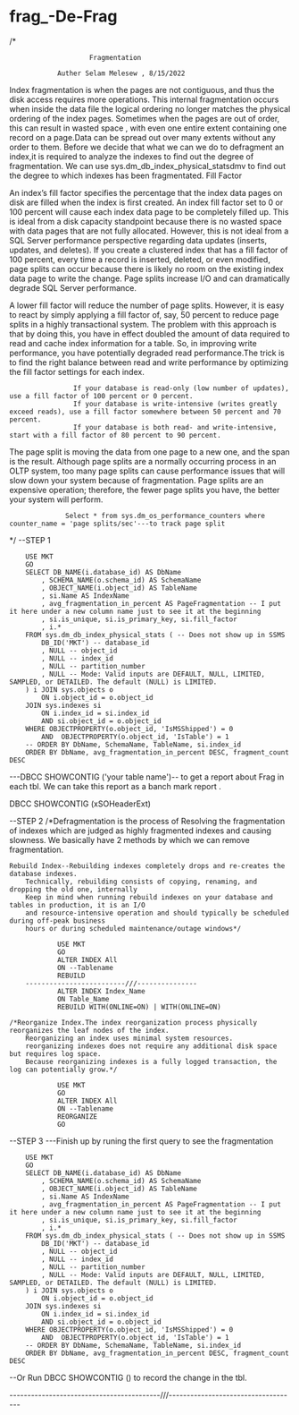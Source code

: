# frag_-De-Frag


/*						

						Fragmentation 

				Auther Selam Melesew , 8/15/2022

 Index fragmentation is when the pages are not contiguous, and thus the disk
access requires more operations. This internal fragmentation occurs when inside the data file the logical ordering no longer matches 
the physical ordering of the index pages. Sometimes when the pages are out of order, this can result in wasted space
, with even one entire extent containing one record on a page.Data can be spread out over many extents without any order to them.
Before we decide that what we can we do to defragment an index,it is required to analyze the indexes to find out the degree of fragmentation.
We can use sys.dm_db_index_physical_statsdmv to find out the degree to which indexes has been fragmentated.
					Fill Factor

An index’s fill factor specifies the percentage that the index data pages on disk are filled when the index is first created. 
An index fill factor set to 0 or 100 percent will cause each index data page to be completely filled up.
This is ideal from a disk capacity standpoint because there is no wasted space with data pages that are not fully allocated. 
However, this is not ideal from a SQL Server performance perspective regarding data updates (inserts, updates, and deletes). 
If you create a clustered index that has a fill factor of 100 percent, every time a record is inserted, deleted, or even modified,
page splits can occur because there is likely no room on the existing index data page to write the change.
Page splits increase I/O and can dramatically degrade SQL Server performance.

A lower fill factor will reduce the number of page splits. However, it is easy to react by simply applying a fill factor of, say,
50 percent to reduce page splits in a highly transactional system. The problem with this approach is that by doing this, you have 
in effect doubled the amount of data required to read and cache index information for a table. So, in improving write performance, 
you have potentially degraded read performance.The trick is to find the right balance between read and write performance by optimizing
the fill factor settings for each index.

					If your database is read-only (low number of updates), use a fill factor of 100 percent or 0 percent.
					If your database is write-intensive (writes greatly exceed reads), use a fill factor somewhere between 50 percent and 70 percent.
					If your database is both read- and write-intensive, start with a fill factor of 80 percent to 90 percent.

The page split is moving the data from one page to a new one, and the span is the result.
Although page splits are a normally occurring process in an OLTP system, too many page 
splits can cause performance issues  that will slow down your system because of fragmentation. 
Page splits are an expensive operation; therefore, the fewer page splits you have, the better your system will perform.

                  Select * from sys.dm_os_performance_counters where counter_name = 'page splits/sec'---to track page split 

*/
--STEP 1


		USE MKT
		GO 
		SELECT DB_NAME(i.database_id) AS DbName
			, SCHEMA_NAME(o.schema_id) AS SchemaName
			, OBJECT_NAME(i.object_id) AS TableName
			, si.Name AS IndexName
			, avg_fragmentation_in_percent AS PageFragmentation -- I put it here under a new column name just to see it at the beginning
			, si.is_unique, si.is_primary_key, si.fill_factor
			, i.*
		FROM sys.dm_db_index_physical_stats ( -- Does not show up in SSMS
			DB_ID('MKT') -- database_id
			, NULL -- object_id
			, NULL -- index_id 
			, NULL -- partition_number
			, NULL -- Mode: Valid inputs are DEFAULT, NULL, LIMITED, SAMPLED, or DETAILED. The default (NULL) is LIMITED. 
		) i JOIN sys.objects o
			ON i.object_id = o.object_id
		JOIN sys.indexes si
			ON i.index_id = si.index_id
			AND si.object_id = o.object_id
		WHERE OBJECTPROPERTY(o.object_id, 'IsMSShipped') = 0
			AND  OBJECTPROPERTY(o.object_id, 'IsTable') = 1
		-- ORDER BY DbName, SchemaName, TableName, si.index_id
		ORDER BY DbName, avg_fragmentation_in_percent DESC, fragment_count DESC

---DBCC SHOWCONTIG ('your table name')--  to get a report about Frag in each tbl. We can take this report as a banch mark report . 

DBCC SHOWCONTIG (xSOHeaderExt)

--STEP 2
/*Defragmentation is the process of Resolving the fragmentation of indexes which are 
judged as highly fragmented indexes and causing slowness. We basically have 2 methods by which we can remove fragmentation.

	Rebuild Index--Rebuilding indexes completely drops and re-creates the database indexes.
		Technically, rebuilding consists of copying, renaming, and dropping the old one, internally
		Keep in mind when running rebuild indexes on your database and tables in production, it is an I/O
		and resource-intensive operation and should typically be scheduled during off-peak business 
		hours or during scheduled maintenance/outage windows*/

				USE MKT
				GO 
				ALTER INDEX All 
				ON --Tablename 
				REBUILD 
		-------------------------///---------------
				ALTER INDEX Index_Name 
				ON Table_Name 
				REBUILD WITH(ONLINE=ON) | WITH(ONLINE=ON)

	/*Reorganize Index.The index reorganization process physically reorganizes the leaf nodes of the index. 
		Reorganizing an index uses minimal system resources.
		reorganizing indexes does not require any additional disk space but requires log space.
		Because reorganizing indexes is a fully logged transaction, the log can potentially grow.*/

				USE MKT
				GO 
				ALTER INDEX All 
				ON --Tablename 
				REORGANIZE 
				GO

--STEP 3 
---Finish up by runing the first query to see the fragmentation 

		USE MKT
		GO 
		SELECT DB_NAME(i.database_id) AS DbName
			, SCHEMA_NAME(o.schema_id) AS SchemaName
			, OBJECT_NAME(i.object_id) AS TableName
			, si.Name AS IndexName
			, avg_fragmentation_in_percent AS PageFragmentation -- I put it here under a new column name just to see it at the beginning
			, si.is_unique, si.is_primary_key, si.fill_factor
			, i.*
		FROM sys.dm_db_index_physical_stats ( -- Does not show up in SSMS
			DB_ID('MKT') -- database_id
			, NULL -- object_id
			, NULL -- index_id 
			, NULL -- partition_number
			, NULL -- Mode: Valid inputs are DEFAULT, NULL, LIMITED, SAMPLED, or DETAILED. The default (NULL) is LIMITED. 
		) i JOIN sys.objects o
			ON i.object_id = o.object_id
		JOIN sys.indexes si
			ON i.index_id = si.index_id
			AND si.object_id = o.object_id
		WHERE OBJECTPROPERTY(o.object_id, 'IsMSShipped') = 0
			AND  OBJECTPROPERTY(o.object_id, 'IsTable') = 1
		-- ORDER BY DbName, SchemaName, TableName, si.index_id
		ORDER BY DbName, avg_fragmentation_in_percent DESC, fragment_count DESC

--Or Run DBCC SHOWCONTIG () to record the change in the tbl. 

------------------------------------------///------------------------------------
